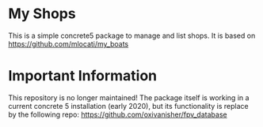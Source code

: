 # My Shops

This is a simple concrete5 package to manage and list shops. It is based on https://github.com/mlocati/my_boats

# Important Information

This repository is no longer maintained! The package itself is working in a current concrete 5 installation (early 2020), but its functionality is replace by the following repo: https://github.com/oxivanisher/fpv_database
